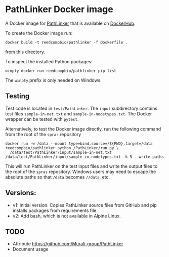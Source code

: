 # PathLinker Docker image

A Docker image for [PathLinker](https://github.com/Murali-group/PathLinker) that is available on [DockerHub](https://hub.docker.com/repository/docker/reedcompbio/pathlinker).

To create the Docker image run:
```
docker build -t reedcompbio/pathlinker -f Dockerfile .
```
from this directory.

To inspect the installed Python packages:
```
winpty docker run reedcompbio/pathlinker pip list
```
The `winpty` prefix is only needed on Windows.

## Testing
Test code is located in `test/PathLinker`.
The `input` subdirectory contains test files `sample-in-net.txt` and `sample-in-nodetypes.txt`.
The Docker wrapper can be tested with `pytest`.

Alternatively, to test the Docker image directly, run the following command from the root of the `spras` repository
```
docker run -w /data --mount type=bind,source=/${PWD},target=/data reedcompbio/pathlinker python /PathLinker/run.py \
  /data/test/PathLinker/input/sample-in-net.txt /data/test/PathLinker/input/sample-in-nodetypes.txt -k 5 --write-paths
```
This will run PathLinker on the test input files and write the output files to the root of the `spras` repository.
Windows users may need to escape the absolute paths so that `/data` becomes `//data`, etc.

## Versions:
- v1: Initial version. Copies PathLinker source files from GitHub and pip installs packages from requirements file.
- v2: Add bash, which is not available in Alpine Linux.

## TODO
- Attribute https://github.com/Murali-group/PathLinker
- Document usage
